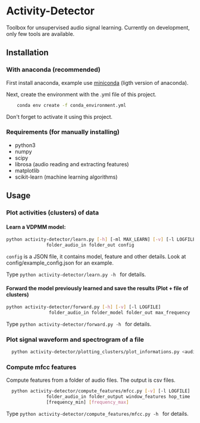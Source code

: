 # Activity-Detector
Toolbox for unsupervised audio signal learning.
Currently on development, only few tools are available.

## Installation

### With anaconda (recommended)
First install anaconda, example use [miniconda](http://conda.pydata.org/miniconda.html) (ligth version of anaconda).

Next, create the environment with the .yml file of this project.
```bash
    conda env create -f conda_environment.yml
```

Don't forget to activate it using this project.

### Requirements (for manually installing)
- python3
- numpy
- scipy
- librosa (audio reading and extracting features)
- matplotlib
- scikit-learn (machine learning algorithms)

## Usage

### Plot activities (clusters) of data
#### Learn a VDPMM model:
 ```bash
 python activity-detector/learn.py [-h] [-ml MAX_LEARN] [-v] [-l LOGFILE]
                folder_audio_in folder_out config
 ```
 ``` config ``` is a JSON file, it contains model, feature and other details. Look at config/example_config.json for an example.

Type ```python activity-detector/learn.py -h ``` for details.

#### Forward the model previously learned and save the results (Plot + file of clusters)
```bash
python activity-detector/forward.py [-h] [-v] [-l LOGFILE]
                folder_audio_in folder_model folder_out max_frequency
```

Type ```python activity-detector/forward.py -h ``` for details.

### Plot signal waveform and spectrogram of a file

```bash
  python activity-detector/plotting_clusters/plot_informations.py <audio filename>
```

### Compute mfcc features
Compute features from a folder of audio files. The output is csv files.
```bash
  python activity-detector/compute_features/mfcc.py [-v] [-l LOGFILE]
               folder_audio_in folder_output window_features hop_time
               [frequency_min] [frequency_max]
```

Type ```python activity-detector/compute_features/mfcc.py -h ``` for details.
